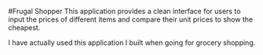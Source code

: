 #Frugal Shopper
This application provides a clean interface for users to input the prices of different items and compare their unit prices to show the cheapest.

I have actually used this application I built when going for grocery shopping.

